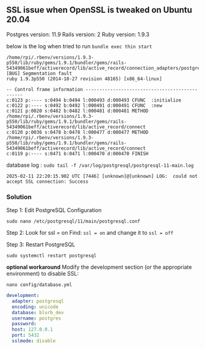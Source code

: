 ## SSL issue when OpenSSL is tweaked on Ubuntu 20.04

Postgres version: 11.9
Rails version: 2
Ruby version: 1.9.3

below is the log when tried to run `bundle exec thin start`
```
/home/rpi/.rbenv/versions/1.9.3-p550/lib/ruby/gems/1.9.1/bundler/gems/rails-54349061beff/activerecord/lib/active_record/connection_adapters/postgresql_adapter.rb:944: [BUG] Segmentation fault
ruby 1.9.3p550 (2014-10-27 revision 48165) [x86_64-linux]

-- Control frame information -----------------------------------------------
c:0123 p:---- s:0494 b:0494 l:000493 d:000493 CFUNC  :initialize
c:0122 p:---- s:0492 b:0492 l:000491 d:000491 CFUNC  :new
c:0121 p:0020 s:0482 b:0482 l:000481 d:000481 METHOD /home/rpi/.rbenv/versions/1.9.3-p550/lib/ruby/gems/1.9.1/bundler/gems/rails-54349061beff/activerecord/lib/active_record/connect
c:0120 p:0036 s:0478 b:0478 l:000477 d:000477 METHOD /home/rpi/.rbenv/versions/1.9.3-p550/lib/ruby/gems/1.9.1/bundler/gems/rails-54349061beff/activerecord/lib/active_record/connect
c:0119 p:---- s:0471 b:0471 l:000470 d:000470 FINISH
```

database log : `sudo tail -f /var/log/postgresql/postgresql-11-main.log`
```
2025-02-11 22:20:15.902 UTC [7446] [unknown]@[unknown] LOG:  could not accept SSL connection: Success
```

### Solution
Step 1: Edit PostgreSQL Configuration
```
sudo nano /etc/postgresql/11/main/postgresql.conf
```

Step 2: Look for ssl = on
Find: `ssl = on` and change it to `ssl = off`

Step 3: Restart PostgreSQL
```
sudo systemctl restart postgresql
```

**optional workaround**
Modify the development section (or the appropriate environment) to disable SSL:
```
nano config/database.yml
```

```yaml
development:
  adapter: postgresql
  encoding: unicode
  database: blurb_dev
  username: postgres
  password:
  host: 127.0.0.1
  port: 5432
  sslmode: disable
```